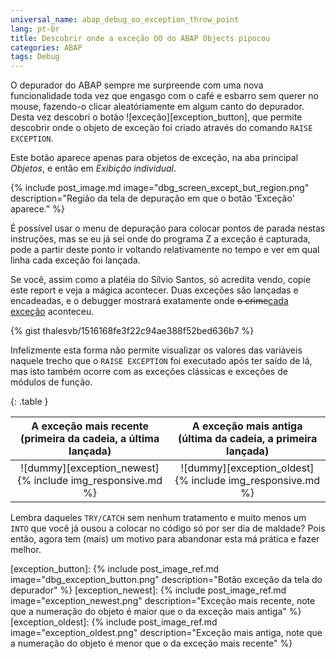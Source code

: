 ```yaml
---
universal_name: abap_debug_oo_exception_throw_point
lang: pt-br
title: Descobrir onde a exceção OO do ABAP Objects pipocou
categories: ABAP
tags: Debug
---
```


O depurador do ABAP sempre me surpreende com uma nova funcionalidade toda vez que engasgo com o café e esbarro sem querer no mouse, fazendo-o clicar aleatóriamente em algum canto do depurador.
Desta vez descobri o botão ![exceção][exception_button], que permite descobrir onde o objeto de exceção foi criado através do comando ``RAISE EXCEPTION``.

Este botão aparece apenas para objetos de exceção, na aba principal *Objetos*, e então em *Exibição individual*.

{% include post_image.md image="dbg_screen_except_but_region.png" description="Região da tela de depuração em que o botão 'Exceção' aparece." %}

É possível usar o menu de depuração para colocar pontos de parada nestas instruções, mas se eu já sei onde do programa Z a exceção é capturada, pode a partir deste ponto ir voltando relativamente no tempo e ver em qual linha cada exceção foi lançada.

Se você, assim como a platéia do Sílvio Santos, só acredita vendo, copie este report e veja a mágica acontecer.
Duas exceções são lançadas e encadeadas, e o debugger mostrará exatamente onde <del>o crime</del><ins>cada exceção</ins> aconteceu.

{% gist thalesvb/1516168fe3f22c94ae388f52bed636b7 %}

Infelizmente esta forma não permite visualizar os valores das variáveis naquele trecho que o ``RAISE EXCEPTION`` foi executado após ter saído de lá, mas isto também ocorre com as exceções clássicas e exceções de módulos de função.

{: .table }

| A exceção mais recente (primeira da cadeia, a última lançada) | A exceção mais antiga (última da cadeia, a primeira lançada) |
|:--:|:--:|
| ![dummy][exception_newest]{% include img_responsive.md %} | ![dummy][exception_oldest]{% include img_responsive.md %} |

Lembra daqueles ``TRY/CATCH`` sem nenhum tratamento e muito menos um ``INTO`` que você já ousou a colocar no código só por ser dia de maldade?
Pois então, agora tem (mais) um motivo para abandonar esta má prática e fazer melhor.

[exception_button]: {% include post_image_ref.md image="dbg_exception_button.png" description="Botão exceção da tela do depurador" %}
[exception_newest]: {% include post_image_ref.md image="exception_newest.png" description="Exceção mais recente, note que a numeração do objeto é maior que o da exceção mais antiga" %}
[exception_oldest]: {% include post_image_ref.md image="exception_oldest.png" description="Exceção mais antiga, note que a numeração do objeto é menor que o da exceção mais recente" %}